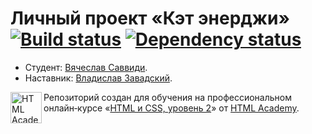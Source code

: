 # Личный проект «Кэт энерджи» [![Build status][travis-image]][travis-url] [![Dependency status][dependency-image]][dependency-url]

* Студент: [Вячеслав Саввиди](https://up.htmlacademy.ru/adaptive/19/user/1245003).
* Наставник: [Владислав Завадский](https://htmlacademy.ru/profile/id182831).

<a href="https://htmlacademy.ru/intensive/adaptive"><img align="left" width="50" height="50" alt="HTML Academy" src="https://up.htmlacademy.ru/static/img/intensive/adaptive/logo-for-github-2.png"></a>

Репозиторий создан для обучения на профессиональном онлайн‑курсе «[HTML и CSS, уровень 2](https://htmlacademy.ru/intensive/adaptive)» от [HTML Academy](https://htmlacademy.ru).

[travis-image]: https://travis-ci.com/htmlacademy-adaptive/1245003-cat-energy-19.svg?branch=master
[travis-url]: https://travis-ci.com/htmlacademy-adaptive/1245003-cat-energy-19
[dependency-image]: https://david-dm.org/htmlacademy-adaptive/1245003-cat-energy-19/dev-status.svg?style=flat-square
[dependency-url]: https://david-dm.org/htmlacademy-adaptive/1245003-cat-energy-19?type=dev
